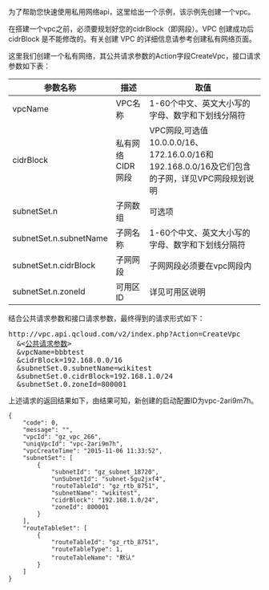 为了帮助您快速使用私用网络api，这里给出一个示例，该示例先创建一个vpc。

在搭建一个vpc之前，必须要规划好您的cidrBlock（即网段）。VPC 创建成功后 cidrBlock 是不能修改的。有关创建 VPC 的详细信息请参考创建私有网络页面。

这里我们创建一个私有网络，其公共请求参数的Action字段CreateVpc，接口请求参数如下表：

| 参数名称 | 描述 | 取值 |
|---------|---------|---------|
| vpcName | VPC名称 | 1-60个中文、英文大小写的字母、数字和下划线分隔符 |
| cidrBlock | 私有网络CIDR网段 | VPC网段,可选值 10.0.0.0/16、172.16.0.0/16和192.168.0.0/16及它们包含的子网，详见VPC网段规划说明 |
| subnetSet.n |子网数组 | 可选项 |
| subnetSet.n.subnetName | 子网名称 | 1-60个中文、英文大小写的字母、数字和下划线分隔符 |
| subnetSet.n.cidrBlock | 子网网段 | 子网网段必须要在vpc网段内 |
| subnetSet.n.zoneId | 可用区ID | 详见可用区说明 |

结合公共请求参数和接口请求参数，最终得到的请求形式如下：

<pre>
http://vpc.api.qcloud.com/v2/index.php?Action=CreateVpc
  &<<a href="/document/product/215/4772">公共请求参数</a>>
  &vpcName=bbbtest
  &cidrBlock=192.168.0.0/16
  &subnetSet.0.subnetName=wikitest
  &subnetSet.0.cidrBlock=192.168.1.0/24
  &subnetSet.0.zoneId=800001
</pre>
上述请求的返回结果如下，由结果可知，新创建的启动配置ID为vpc-2ari9m7h。

```
{
    "code": 0,
    "message": "",
    "vpcId": "gz_vpc_266",
    "uniqVpcId": "vpc-2ari9m7h",
    "vpcCreateTime": "2015-11-06 11:33:52",
    "subnetSet": [
        {
            "subnetId": "gz_subnet_18720",
            "unSubnetId": "subnet-5gu2jxf4",
            "routeTableId": "gz_rtb_8751",
            "subnetName": "wikitest",
            "cidrBlock": "192.168.1.0/24",
            "zoneId": 800001
        }
    ],
    "routeTableSet": [
        {
            "routeTableId": "gz_rtb_8751",
            "routeTableType": 1,
            "routeTableName": "默认"
        }
    ]
}
```